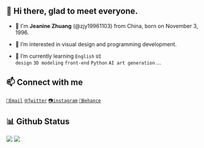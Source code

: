 <h2>👋 Hi there, glad to meet everyone.</h2>

- 🎀 I'm **Jeanine Zhuang** (@zjy19961103) from China, born on November 3, 1996.

- 👀 I’m interested in visual design and programming development.

- 🌱 I’m currently learning <code>English</code> <code>UI design</code> <code>3D modeling</code> <code>front-end</code> <code>Python</code> <code>AI art generation</code> ...

<!-- - 🌏 My English is not very good, please understand. -->

<h2>📫 Connect with me</h2>

<code><a href="mailto:671540566@qq.com">📧Email</a></code>
<code><a href="http://twitter.com/zjy19961103" target="_blank">🌐Twitter</a></code>
<code><a href="https://www.instagram.com/zjy19961103" target="_blank">📷instagram</a></code>
<code><a href="http://www.behance.net/zjy19961103" target="_blank">🎨Behance</a></code>

<h2>📊 Github Status</h2>
<a href="https://github.com/zjy19961103">
<img src="https://github-readme-stats.vercel.app/api?username=zjy19961103&count_private=true&show_icons=true&theme=tokyonight" data-canonical-src="https://github-readme-stats.vercel.app/api?username=zjy19961103&amp;title_color=1abc9c&amp;icon_color=1abc9c&amp;text_color=798795&amp;bg_color=2c3e50" style="max-width: 100%;"></a>

<a href="https://github.com/zjy19961103">
<img src="https://github-readme-stats.vercel.app/api/top-langs/?username=zjy19961103&layout=compact&theme=tokyonight" data-canonical-src="https://github-readme-stats.vercel.app/api?username=zjy19961103&amp;title_color=1abc9c&amp;icon_color=1abc9c&amp;text_color=798795&amp;bg_color=2c3e50" style="max-width: 100%;"></a>



<!-- - 👋 Hi, I’m ...
- 🔭 I’m currently working in ...
- 👀 I’m interested in ...
- 🌱 I’m currently learning ...
- 💞 I’m looking to collaborate on ...
- 📫 How to reach me ... -->
<!-- 
[![Anurag's GitHub stats](https://github-readme-stats.vercel.app/api?username=zjy19961103&count_private=true&show_icons=true&theme=material-palenight)](https://github.com/anuraghazra/github-readme-stats)
[![Top Langs](https://github-readme-stats.vercel.app/api/top-langs/?username=zjy19961103&layout=compact)](https://github.com/anuraghazra/github-readme-stats)
 -->
<!---
zjy19961103/zjy19961103 is a ✨ special ✨ repository because its `README.md` (this file) appears on your GitHub profile.
You can click the Preview link to take a look at your changes.
--->
